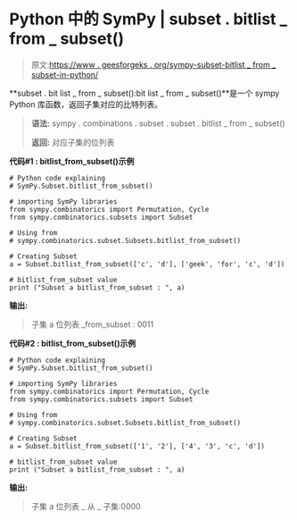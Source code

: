 # Python 中的 SymPy | subset . bitlist _ from _ subset()

> 原文:[https://www . geesforgeks . org/sympy-subset-bitlist _ from _ subset-in-python/](https://www.geeksforgeeks.org/sympy-subset-bitlist_from_subset-in-python/)

**subset . bit list _ from _ subset():bit list _ from _ subset()**是一个 sympy Python 库函数，返回子集对应的比特列表。

> **语法:**
> sympy . combinations . subset . subset . bitlist _ from _ subset()
> 
> **返回:**
> 对应子集的位列表

**代码#1 : bitlist_from_subset()示例**

```
# Python code explaining
# SymPy.Subset.bitlist_from_subset()

# importing SymPy libraries
from sympy.combinatorics import Permutation, Cycle
from sympy.combinatorics.subsets import Subset

# Using from 
# sympy.combinatorics.subset.Subsets.bitlist_from_subset()

# Creating Subset
a = Subset.bitlist_from_subset(['c', 'd'], ['geek', 'for', 'c', 'd'])

# bitlist_from_subset value
print ("Subset a bitlist_from_subset : ", a)
```

**输出:**

> 子集 a 位列表 _from_subset : 0011

**代码#2 : bitlist_from_subset()示例**

```
# Python code explaining
# SymPy.Subset.bitlist_from_subset()

# importing SymPy libraries
from sympy.combinatorics import Permutation, Cycle
from sympy.combinatorics.subsets import Subset

# Using from 
# sympy.combinatorics.subset.Subsets.bitlist_from_subset()

# Creating Subset
a = Subset.bitlist_from_subset(['1', '2'], ['4', '3', 'c', 'd'])

# bitlist_from_subset value
print ("Subset a bitlist_from_subset : ", a)
```

**输出:**

> 子集 a 位列表 _ 从 _ 子集:0000